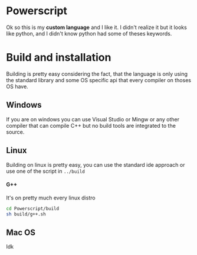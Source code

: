 # Powerscript
Ok so this is my **custom language** and I like it. I didn't realize it but it looks like python, and I didn't know python had some of theses keywords.

# Build and installation
Building is pretty easy considering the fact, that the language is only using the standard library and some OS specific api that every compiler on thoses OS have.
## Windows
If you are on windows you can use Visual Studio or Mingw or any other compiler that can compile C++ but no build tools are integrated to the source.
## Linux
Building on linux is pretty easy, you can use the standard ide approach or use one of the script in `../build`
#### G++
It's on pretty much every linux distro 
```sh
cd Powerscript/build
sh build/g++.sh
```
## Mac OS
Idk
